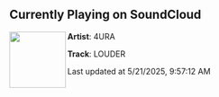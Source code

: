 ## Currently Playing on SoundCloud

[<img align="left" width="100" src="https://i1.sndcdn.com/artworks-JyfSfS5qrfcsmXPV-XhNLsw-t500x500.jpg">](https://soundcloud.com/4uraofficial/louder-140bpm-uk-trap?in=saxurn/sets/pit-of-vipers)

**Artist**: 4URA 

**Track**: LOUDER

Last updated at 5/21/2025, 9:57:12 AM
